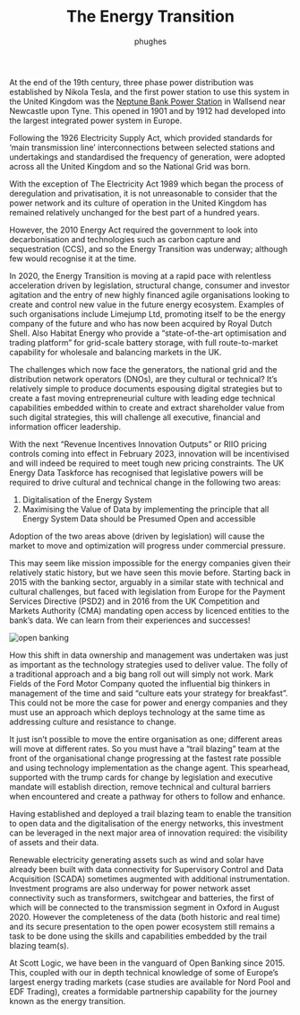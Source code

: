 ﻿---
published: true
author: phughes
layout: default_post
title: >-
  The Energy Transition
summary: >- 
  The change from fossil fuels as our primary source of energy to renewables has vast and immediate implications for our power infrastructure and its operators. It will take smart and open thinking leaders to create a smart and open power network.
categories:
  - Delivery
image: phughes/assets/energy-teeside.jpg
---

At the end of the 19th century, three phase power distribution was established by Nikola Tesla, and the first power station to use this system in the United Kingdom was the [Neptune Bank Power Station](https://en.wikipedia.org/wiki/Neptune_Bank_Power_Station) in Wallsend near Newcastle upon Tyne. This opened in 1901 and by 1912 had developed into the largest integrated power system in Europe. 

Following the 1926 Electricity Supply Act, which provided standards for ‘main transmission line’ interconnections between selected stations and undertakings and standardised the frequency of generation, were adopted across all the United Kingdom and so the National Grid was born. 

With the exception of The Electricity Act 1989 which began the process of deregulation and privatisation, it is not unreasonable to consider that the power network and its culture of operation in the United Kingdom has remained relatively unchanged for the best part of a hundred years.

However, the 2010 Energy Act required the government to look into decarbonisation and technologies such as carbon capture and sequestration (CCS), and so the Energy Transition was underway; although few would recognise it at the time. 

In 2020, the Energy Transition is moving at a rapid pace with relentless acceleration driven by legislation, structural change, consumer and investor agitation and the entry of new highly financed agile organisations looking to create and control new value in the future energy ecosystem. Examples of such organisations include Limejump Ltd, promoting itself to be the energy company of the future and who has now been acquired by Royal Dutch Shell. Also Habitat Energy who provide a “state-of-the-art optimisation and trading platform” for grid-scale battery storage, with full route-to-market capability for wholesale and balancing markets in the UK.

The challenges which now face the generators, the national grid and the distribution network operators (DNOs), are they cultural or technical? It’s relatively simple to produce documents espousing digital strategies but to create a fast moving entrepreneurial culture with leading edge technical capabilities embedded within to create and extract shareholder value from such digital strategies, this will challenge all executive, financial and information officer leadership.

With the next “Revenue Incentives Innovation Outputs” or RIIO pricing controls coming into effect in February 2023, innovation will be incentivised and will indeed be required to meet tough new pricing constraints. The UK Energy Data Taskforce has recognised that legislative powers will be required to drive cultural and technical change in the following two areas:

1.  Digitalisation of the Energy System
2.  Maximising the Value of Data by implementing the principle that all Energy System Data should be Presumed Open and accessible

Adoption of the two areas above (driven by legislation) will cause the market to move and optimization will progress under commercial pressure.

This may seem like mission impossible for the energy companies given their relatively static history, but we have seen this movie before. Starting back in 2015 with the banking sector, arguably in a similar state with technical and cultural challenges, but faced with legislation from Europe for the Payment Services Directive (PSD2) and in 2016 from the UK Competition and Markets Authority (CMA) mandating open access by licenced entities to the bank’s data. We can learn from their experiences and successes!

<img src="{{ site.baseurl }}/phughes/assets/openbanking.jpg" alt="open banking" title="open banking">

How this shift in data ownership and management was undertaken was just as important as the technology strategies used to deliver value. The folly of a traditional approach and a big bang roll out will simply not work. Mark Fields of the Ford Motor Company quoted the influential big thinkers in management of the time and said “culture eats your strategy for breakfast”. This could not be more the case for power and energy companies and they must use an approach which deploys technology at the same time as addressing culture and resistance to change.

It just isn’t possible to move the entire organisation as one; different areas will move at different rates. So you must have a “trail blazing” team at the front of the organisational change progressing at the fastest rate possible and using technology implementation as the change agent. This spearhead, supported with the trump cards for change by legislation and executive mandate will establish direction, remove technical and cultural barriers when encountered and create a pathway for others to follow and enhance.

Having established and deployed a trail blazing team to enable the transition to open data and the digitalisation of the energy networks, this investment can be leveraged in the next major area of innovation required: the visibility of assets and their data.

Renewable electricity generating assets such as wind and solar have already been built with data connectivity for Supervisory Control and Data Acquisition (SCADA) sometimes augmented with additional instrumentation. Investment programs are also underway for power network asset connectivity such as transformers, switchgear and batteries, the first of which will be connected to the transmission segment in Oxford in August 2020. However the completeness of the data (both historic and real time) and its secure presentation to the open power ecosystem still remains a task to be done using the skills and capabilities embedded by the trail blazing team(s).

At Scott Logic, we have been in the vanguard of Open Banking since 2015. This, coupled with our in depth technical knowledge of some of Europe’s largest energy trading markets (case studies are available for Nord Pool and EDF Trading), creates a formidable partnership capability for the journey known as the energy transition.
